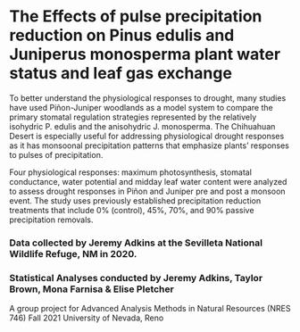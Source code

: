 # The Effects of pulse precipitation reduction on Pinus edulis and Juniperus monosperma plant water status and leaf gas exchange

To better understand the physiological responses to drought, many studies have used Piñon-Juniper woodlands as a model system to compare the primary stomatal regulation strategies represented by the relatively isohydric P. edulis and the anisohydric J. monosperma. The Chihuahuan Desert is especially useful for addressing physiological drought responses as it has monsoonal precipitation patterns that emphasize plants’ responses to pulses of precipitation.

Four physiological responses: maximum photosynthesis, stomatal conductance, water potential and midday leaf water content were analyzed to assess drought responses in Piñon and Juniper pre and post a monsoon event. The study uses previously established precipitation reduction treatments that include 0% (control), 45%, 70%, and 90% passive precipitation removals.

### Data collected by Jeremy Adkins at the Sevilleta National Wildlife Refuge, NM in 2020. 
### Statistical Analyses conducted by Jeremy Adkins, Taylor Brown, Mona Farnisa & Elise Pletcher

A group project for Advanced Analysis Methods in Natural Resources (NRES 746) Fall 2021 
University of Nevada, Reno

